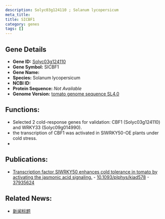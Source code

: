 ```yaml
---
description: Solyc03g124110 ; Solanum lycopersicum
meta_title:
title: SICBF1
category: genes
tags: []
---
```


## Gene Details
- **Gene ID:**	[Solyc03g124110](https://www.maizegdb.org/gene_center/gene/Solyc03g124110)
- **Gene Symbol:** SICBF1
- **Gene Name:** 
- **Species:** Solanum lycopersicum
- **NCBI ID:** [  ]()
- **Protein Sequence:** *Not Available*
- **Genome Version:** [tomato genome sequence SL4.0]()

## Functions:
   - Selected 2 cold-response genes for validation: CBF1 (Solyc03g124110) and WRKY33 (Solyc09g014990).
   - the transcription of CBF1 was activated in SlWRKY50-OE plants under cold stress.
   - 

## Publications:
   - [Transcription factor SlWRKY50 enhances cold tolerance in tomato by activating the jasmonic acid signaling.]( https://academic.oup.com/plphys/advance-article/doi/10.1093/plphys/kiad578/7343174?login=true ) - [10.1093/plphys/kiad578]( https://academic.oup.com/plphys/advance-article/doi/10.1093/plphys/kiad578/7343174?login=true ) - [37935624](https://pubmed.ncbi.nlm.nih.gov/37935624/)

## Related News:
   - [新闻标题](https://mp.weixin.qq.com/s?__biz=MzIyOTY2NDYyNQ==&mid=2247585729&idx=5&sn=7b32e423aac26489bb809d9dd99e6a40&chksm=e251bfdd0ae0b325c65d58bf50c3e1cbc2579fc831819ae2bc3aef2d958b13b03c275dbd5cf4&scene=27#wechat_redirect)
